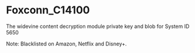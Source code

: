 # Foxconn_C14100
The widevine content decryption module private key and blob for System ID 5650

Note: Blacklisted on Amazon, Netflix and Disney+.
